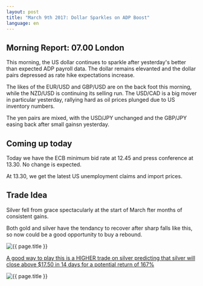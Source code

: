 ```yaml
---
layout: post
title: "March 9th 2017: Dollar Sparkles on ADP Boost"
language: en
---
```

## Morning Report: 07.00 London

This morning, the US dollar continues to sparkle after yesterday's better than expected ADP payroll data. The dollar remains elevanted and the dollar pairs depressed as rate hike expectations increase. 

The likes of the EUR/USD and GBP/USD are on the back foot this morning, while the NZD/USD is continuing its selling run. The USD/CAD is a big mover in particular yesterday, rallying hard as oil prices plunged due to US inventory numbers. 

The yen pairs are mixed, with the USD/JPY unchanged and the GBP/JPY easing back after small gainsn yesterday.

## Coming up today

Today we have the ECB minimum bid rate at 12.45 and press conference at 13.30. No change is expected. 

At 13.30, we get the latest US unemployment claims and import prices.

## Trade Idea

Silver fell from grace spectacularly at the start of March fter months of consistent gains. 

Both gold and silver have the tendancy to recover after sharp falls like this, so now could be a good opportunity to buy a rebound.

<img class="post-image" src="{{ site.url }}/images/2017-03-09_07-22-59.jpg" alt="{{ page.title }}" title="{{ page.title }}">

<a href="%LINK%%?currency=GBP&market=metals&duration_amount=14&duration_units=d&expiry_type=duration&amount=5&amount_type=stake&underlying=frxXAGUSD&formname=higherlower&barrier=17.50" target="_blank">A good way to play this is a HIGHER trade on silver predicting that silver will close above $17.50 in 14 days for a potential return of 167%</a>

<img class="post-image" src="{{ site.url }}/images/2017-03-09_07-25-07.jpg" alt="{{ page.title }}" title="{{ page.title }}">